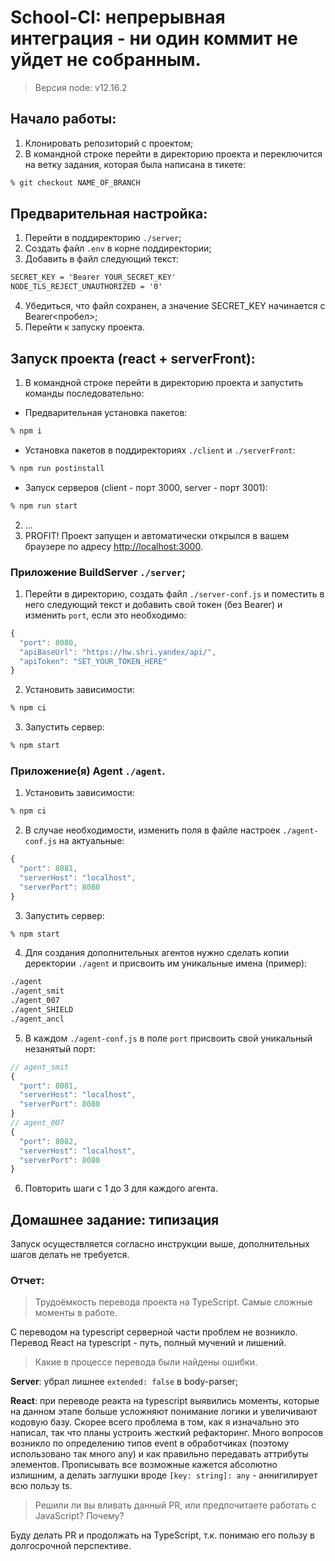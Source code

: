 # School-CI: непрерывная интеграция - ни один коммит не уйдет не собранным. 

> Версия node: v12.16.2

## Начало работы:
1. Клонировать репозиторий с проектом;
2. В командной строке перейти в директорию проекта и переключится на ветку задания, которая была написана в тикете:
```bash
% git checkout NAME_OF_BRANCH
```

## Предварительная настройка: 
1. Перейти в поддиректорию `./server`;
2. Создать файл `.env` в корне поддиректории;
3. Добавить в файл следующий текст:
```txt
SECRET_KEY = 'Bearer YOUR_SECRET_KEY'
NODE_TLS_REJECT_UNAUTHORIZED = '0'
```

4. Убедиться, что файл сохранен, а значение SECRET_KEY начинается с Bearer<пробел>;
5. Перейти к запуску проекта.

## Запуск проекта (react + serverFront): 
1. В командной строке перейти в директорию проекта и запустить команды последовательно: 
  - Предварительная установка пакетов:
```bash
% npm i
``` 
  - Установка пакетов в поддиректориях `./client` и `./serverFront`:
```bash
% npm run postinstall
```
  - Запуск серверов (client - порт 3000, server - порт 3001):
```bash
% npm run start
```
2. ...
3. PROFIT! Проект запущен и автоматически открылся в вашем браузере по адресу [http://localhost:3000](http://localhost:3000).

### Приложение BuildServer `./server`;
1. Перейти в директорию, создать файл `./server-conf.js` и поместить в него следующий текст и добавить свой токен (без Bearer) и изменить `port`, если это необходимо:

```js
{
  "port": 8080,
  "apiBaseUrl": "https://hw.shri.yandex/api/",
  "apiToken": "SET_YOUR_TOKEN_HERE"
}
```

2. Установить зависимости: 
```bash
% npm ci
```

3. Запустить сервер:
```bash
% npm start
```

### Приложение(я) Agent `./agent`.
1. Установить зависимости: 
```bash
% npm ci
```

2. В случае необходимости, изменить поля в файле настроек `./agent-conf.js` на актуальные: 

```js
{
  "port": 8081,
  "serverHost": "localhost",
  "serverPort": 8080
}
```

3. Запустить сервер:
```bash
% npm start
```

4. Для создания дополнительных агентов нужно сделать копии деректории `./agent` и присвоить им уникальные имена (пример):
```asp
./agent
./agent_smit
./agent_007
./agent_SHIELD
./agent_ancl
```

5. В каждом `./agent-conf.js` в поле `port` присвоить свой  уникальный незанятый порт: 
```js
// agent_smit
{
  "port": 8081,
  "serverHost": "localhost",
  "serverPort": 8080
}
// agent_007
{
  "port": 8082,
  "serverHost": "localhost",
  "serverPort": 8080
}
```

6. Повторить шаги с 1 до 3 для каждого агента. 

## Домашнее задание: типизация

Запуск осуществляется согласно инструкции выше, дополнительных шагов делать не требуется. 

### Отчет:

> Трудоёмкость перевода проекта на TypeScript. Самые сложные моменты в работе.

С переводом на typescript серверной части проблем не возникло. 
Перевод React на typescript - путь, полный мучений и лишений. 

> Какие в процессе перевода были найдены ошибки.

**Server**: убрал лишнее `extended: false` в body-parser;

**React**: при переводе реакта на typescript выявились моменты, которые на данном этапе больше усложняют понимание логики и увеличивают кодовую базу. Скорее всего проблема в том, как я изначально это написал, так что планы устроить жесткий рефакторинг. Много вопросов возникло по определению типов event в обработчиках (поэтому использовано так много any) и как правильно передавать аттрибуты элементов. Прописывать все возможные кажется абсолютно излишним, а делать заглушки вроде `[key: string]: any` - аннигилирует всю пользу ts.  

> Решили ли вы вливать данный PR, или предпочитаете работать с JavaScript? Почему?

Буду делать PR и продолжать на TypeScript, т.к. понимаю его пользу в долгосрочной перспективе.
